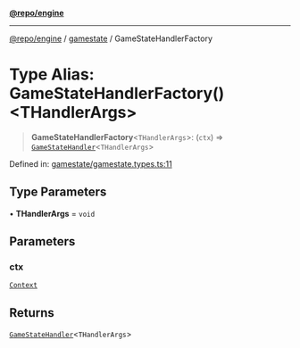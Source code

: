 [**@repo/engine**](../../README.md)

***

[@repo/engine](../../modules.md) / [gamestate](../README.md) / GameStateHandlerFactory

# Type Alias: GameStateHandlerFactory()\<THandlerArgs\>

> **GameStateHandlerFactory**\<`THandlerArgs`\>: (`ctx`) => [`GameStateHandler`](../interfaces/GameStateHandler.md)\<`THandlerArgs`\>

Defined in: [gamestate/gamestate.types.ts:11](https://github.com/alexqguo/drinking-board-game-v3/blob/4d22b64c10fe52dd249f199c98ce6054f1e8942d/packages/engine/src/gamestate/gamestate.types.ts#L11)

## Type Parameters

• **THandlerArgs** = `void`

## Parameters

### ctx

[`Context`](../../context/classes/Context.md)

## Returns

[`GameStateHandler`](../interfaces/GameStateHandler.md)\<`THandlerArgs`\>
